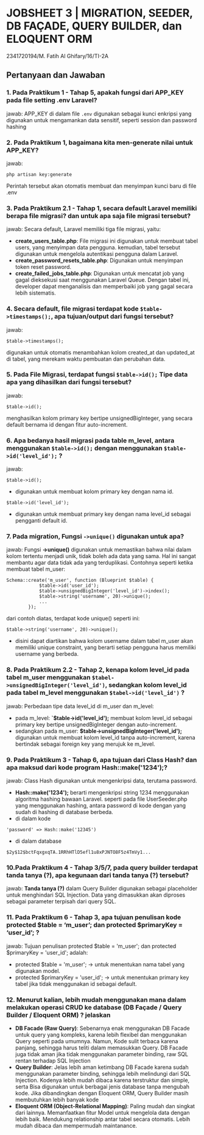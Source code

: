 
# JOBSHEET 3 | MIGRATION, SEEDER, DB FAÇADE, QUERY BUILDER, dan ELOQUENT ORM
2341720194/M. Fatih Al Ghifary/16/TI-2A

## Pertanyaan dan Jawaban
### 1. Pada Praktikum 1 - Tahap 5, apakah fungsi dari APP_KEY pada file setting .env Laravel?
jawab: APP_KEY di dalam file `.env` digunakan sebagai kunci enkripsi yang digunakan untuk mengamankan data sensitif, seperti session dan password hashing
### 2.  Pada Praktikum 1, bagaimana kita men-generate nilai untuk APP_KEY?
jawab: 
```command
php artisan key:generate
```
Perintah tersebut akan otomatis membuat dan menyimpan kunci baru di file .env
### 3. Pada Praktikum 2.1 - Tahap 1, secara default Laravel memiliki berapa file migrasi? dan untuk apa saja file migrasi tersebut?
jawab: Secara default, Laravel memiliki tiga file migrasi, yaitu:
   - **create_users_table.php**: File migrasi ini digunakan untuk membuat tabel users, yang menyimpan data pengguna. kemudian, tabel tersebut digunakan untuk mengelola autentikasi pengguna dalam Laravel.
   - **create_password_resets_table.php**: Digunakan untuk menyimpan token reset password.
   - **create_failed_jobs_table.php**: Digunakan untuk mencatat job yang gagal dieksekusi saat menggunakan Laravel Queue. Dengan tabel ini, developer dapat menganalisis dan memperbaiki job yang gagal secara lebih sistematis.
### 4. Secara default, file migrasi terdapat kode `$table->timestamps();`, apa tujuan/output dari fungsi tersebut?
jawab: 
```
$table->timestamps(); 
```
digunakan untuk otomatis menambahkan kolom created_at dan updated_at di tabel, yang merekam waktu pembuatan dan perubahan data.
### 5. Pada File Migrasi, terdapat fungsi `$table->id();` Tipe data apa yang dihasilkan dari fungsi tersebut?
jawab: 
```
$table->id();
``` 
menghasilkan kolom primary key bertipe unsignedBigInteger, yang secara default bernama id dengan fitur auto-increment.
### 6. Apa bedanya hasil migrasi pada table m_level, antara menggunakan `$table->id();` dengan menggunakan `$table->id('level_id');` ?
jawab: 
```
$table->id();
``` 
- digunakan untuk membuat kolom primary key dengan nama id.
```
$table->id('level_id');
```
- digunakan untuk membuat primary key dengan nama level_id sebagai pengganti default id.
### 7. Pada migration, Fungsi `->unique()` digunakan untuk apa?
jawab: Fungsi **->unique()** digunakan untuk memastikan bahwa nilai dalam kolom tertentu menjadi unik, tidak boleh ada data yang sama. Hal ini sangat membantu agar data tidak ada yang terduplikasi. Contohnya seperti ketika membuat tabel m_user:
```
Schema::create('m_user', function (Blueprint $table) {
            $table->id('user_id');
            $table->unsignedBigInteger('level_id')->index();
            $table->string('username', 20)->unique();
            ...
        });
```
dari contoh diatas, terdapat kode unique() seperti ini:
```
$table->string('username', 20)->unique();
```
- disini dapat diartikan bahwa kolom username dalam tabel m_user akan memiliki unique constraint, yang berarti setiap pengguna harus memiliki username yang berbeda.
### 8. Pada Praktikum 2.2 - Tahap 2, kenapa kolom level_id pada tabel m_user menggunakan `$tabel->unsignedBigInteger('level_id')`, sedangkan kolom level_id pada tabel m_level menggunakan `$tabel->id('level_id')` ?
jawab: Perbedaan tipe data level_id di m_user dan m_level:
- pada m_level: **`$table->id('level_id');** membuat kolom level_id sebagai primary key bertipe unsignedBigInteger dengan auto-increment.
- sedangkan pada m_user: **$table->unsignedBigInteger('level_id');** digunakan untuk membuat kolom level_id tanpa auto-increment, karena bertindak sebagai foreign key yang merujuk ke m_level.
### 9. Pada Praktikum 3 - Tahap 6, apa tujuan dari Class Hash? dan apa maksud dari kode program Hash::make('1234');?
jawab: Class Hash digunakan untuk mengenkripsi data, terutama password.
- **Hash::make('1234');** berarti mengenkripsi string 1234 menggunakan algoritma hashing bawaan Laravel. seperti pada file UserSeeder.php yang menggunakan hashing, antara password di kode dengan yang sudah di hashing di database berbeda.
- di dalam kode
```
'password' => Hash::make('12345')
```
- di dalam database
```
$2y$12$bctFqxgxqTA.1RRhHTlD5efl1u8xPJNTO8F5z4TmVy1...
```
### 10.Pada Praktikum 4 - Tahap 3/5/7, pada query builder terdapat tanda tanya (?), apa kegunaan dari tanda tanya (?) tersebut?
jawab: **Tanda tanya (?)** dalam Query Builder digunakan sebagai placeholder untuk menghindari SQL Injection. Data yang dimasukkan akan diproses sebagai parameter terpisah dari query SQL.
### 11. Pada Praktikum 6 - Tahap 3, apa tujuan penulisan kode protected $table = ‘m_user’; dan protected $primaryKey = ‘user_id’; ?
jawab: Tujuan penulisan protected $table = 'm_user'; dan protected $primaryKey = 'user_id'; adalah:
- protected $table = 'm_user'; → untuk menentukan nama tabel yang digunakan model.
- protected $primaryKey = 'user_id'; → untuk menentukan primary key tabel jika tidak menggunakan id sebagai default.
### 12. Menurut kalian, lebih mudah menggunakan mana dalam melakukan operasi CRUD ke database (DB Façade / Query Builder / Eloquent ORM) ? jelaskan
- **DB Facade (Raw Query)**: Sebenarnya enak menggunakan DB Facade untuk query yang kompleks, karena lebih flexibel dan menggunakan Query seperti pada umumnya. Namun, Kode sulit terbaca karena panjang, sehingga harus teliti dalam memasukkan Query. DB Facade juga tidak aman jika tidak menggunakan parameter binding, raw SQL rentan terhadap SQL Injection
- **Query Builder**: Jelas lebih aman ketimbang DB Facade karena sudah menggunakan parameter binding, sehingga lebih melindungi dari SQL Injection. Kodenya lebih mudah dibaca karena terstruktur dan simple, serta Bisa digunakan untuk berbagai jenis database tanpa mengubah kode. Jika dibandingkan dengan Eloquent ORM, Query Builder masih membutuhkan lebih banyak kode
- **Eloquent ORM (Object-Relational Mapping)**: Paling mudah dan singkat dari lainnya. Memanfaatkan fitur Model untuk mengelola data dengan lebih baik. Mendukung relationship antar tabel secara otomatis. Lebih mudah dibaca dan mempermudah maintanance.

